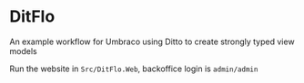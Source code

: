 # DitFlo

An example workflow for Umbraco using Ditto to create strongly typed view models

Run the website in `Src/DitFlo.Web`, backoffice login is `admin/admin`
